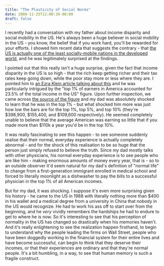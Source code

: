 ```yaml
---
title: "The Plasticity of Social Norms"
date: 2008-11-25T12:00:39-08:00
draft: false
---
```


I recently had a conversation with my father about income disparity and social mobility in the US. He's always been a huge believer in social mobility in the US - you know, the belief that if you work hard, you'll be rewarded for your efforts. I showed him recent data that suggests the contrary - that [the US is actually one of the least socially-mobile nations in the developed world](http://www.brookings.edu/~/media/Files/rc/papers/2007/05useconomics_morton/05useconomics_morton.pdf), and he was legitimately surprised at the findings.

I pointed out that this really isn't a huge surprise, given the fact that income disparity in the US is so high - that the rich keep getting richer and their tax rates keep going down, while the poor stay more or less where they are. I pointed him to [an Ezra Klein article talking about this](http://voices.washingtonpost.com/ezra-klein/2010/04/the_rich_are_like_you_and_me_-.html) and he was particularly intrigued by the "top 1% of earners in America accounted for 23.5% of the total income in the US" figure. Upon further inspection, we came across [the source of the figure](http://www.econ.berkeley.edu/~saez/saez-UStopincomes-2007.pdf) and my dad was absolutely shocked to learn that he was in the top 1% - but what shocked him more was just how low the bars are for the top 1%, top 5%, and top 10% (they're $398,900, $155,400, and $109,600 respectively). He seemed completely unable to believe that the average American was earning so little that if you made more than $110k a year you'd be in the top 10%.

It was really fascinating to see this happen - to see someone suddenly realise that their normal, everyday experience is actually completely abnormal - and for the shock of this realisation to be so huge that the person just simply refused to believe the truth. Since my dad mostly talks with other physicians, his normal everyday experience is to see people who are like him - making enormous amounts of money every year, that is - so to an outside observer it'd seem natural for my dad's definition of "normal life" to change from a first-generation immigrant enrolled in medical school and forced to literally moonlight as a dishwasher to pay the bills to a successful physician in the top 1% of all American incomes.

But for my dad, it was shocking. I suppose it's even more surprising given his history - he came to the US in 1988 with literally nothing more than $400 in his wallet and a medical degree from a university in China that nobody in the US would recognize. He had to work his ass off to start over from the beginning, and he <em>very</em> vividly remembers the hardships he had to endure to get to where he is now. So it's interesting to see that his perception of normality in the US has changed so drastically when his memories haven't. And it's really enlightening to see the realization happen firsthand, to begin to understand why the people leading the firms on Wall Street, people who have been doggedly working in the financial system for their entire lives and have become successful, can begin to think that they deserve their incomes, or that their experiences are ordinary and that they're normal people. It's a bit humbling, in a way, to see that human memory is such a fragile construct.
